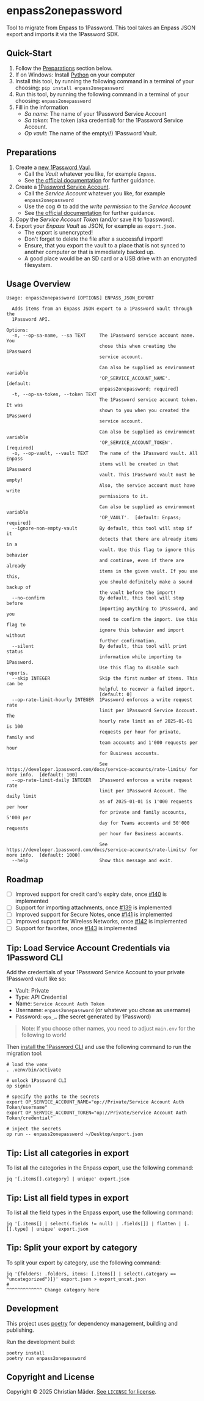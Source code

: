 # enpass2onepassword

Tool to migrate from Enpass to 1Password.
This tool takes an Enpass JSON export
and imports it via the 1Password SDK.

## Quick-Start

1. Follow the [Preparations](#Preparations) section below.
2. If on Windows: Install [Python](https://www.python.org/downloads/) on your computer
3. Install this tool, by running the following command in a terminal of your choosing: `pip install enpass2onepassword`
4. Run this tool, by running the following command in a terminal of your choosing: `enpass2onepassword`
5. Fill in the information
   - _Sa name_: The name of your 1Password Service Account
   - _Sa token_: The token (aka credential) for the 1Password Service Account.
   - _Op vault_: The name of the empty(!) 1Password Vault.

[py]: https://www.python.org/downloads/

## Preparations

1. Create a [new 1Password Vaul][op-vault].
   - Call the _Vault_ whatever you like, for example `Enpass`.
   - See [the official documentation][op-docs-vault] for further guidance.
2. Create a [1Password Service Account][op-sa].
   - Call the _Service Account_ whatever you like, for example `enpass2onepassword`
   - Use the cog ⚙️ to add the _write permission_ to the _Service Account_
   - See [the official documentation][op-docs-sa] for further guidance.
3. Copy the _Service Account Token_ (and/or save it to 1password). 
4. Export your _Enpass Vault_ as JSON, for example as `export.json`. 
   - The export is unencrypted!
   - Don't forget to delete the file after a successful import!
   - Ensure, that you export the vault to a place that is not synced to another computer
     or that is immediately backed up.
   - A good place would be an SD card or a USB drive with an encrypted filesystem.

[op-vault]: https://my.1password.eu/vaults/new/custom
[op-docs-vault]: https://support.1password.com/create-share-vaults/
[op-sa]: https://my.1password.eu/developer-tools/infrastructure-secrets/serviceaccount/
[op-docs-sa]: https://developer.1password.com/docs/sdks/setup-tutorial

## Usage Overview

```text
Usage: enpass2onepassword [OPTIONS] ENPASS_JSON_EXPORT

  Adds items from an Enpass JSON export to a 1Password vault through the
  1Password API.

Options:
  -n, --op-sa-name, --sa TEXT     The 1Password service account name. You
                                  chose this when creating the 1Password
                                  service account.

                                  Can also be supplied as environment variable
                                  'OP_SERVICE_ACCOUNT_NAME'.  [default:
                                  enpass2onepassword; required]
  -t, --op-sa-token, --token TEXT
                                  The 1Password service account token. It was
                                  shown to you when you created the 1Password
                                  service account.

                                  Can also be supplied as environment variable
                                  'OP_SERVICE_ACCOUNT_TOKEN'.  [required]
  -o, --op-vault, --vault TEXT    The name of the 1Password vault. All Enpass
                                  items will be created in that 1Password
                                  vault. This 1Password vault must be empty!
                                  Also, the service account must have write
                                  permissions to it.

                                  Can also be supplied as environment variable
                                  'OP_VAULT'.  [default: Enpass; required]
  --ignore-non-empty-vault        By default, this tool will stop if it
                                  detects that there are already items in a
                                  vault. Use this flag to ignore this behavior
                                  and continue, even if there are already
                                  items in the given vault. If you use this,
                                  you should definitely make a sound backup of
                                  the vault before the import!
  --no-confirm                    By default, this tool will stop before
                                  importing anything to 1Password, and you
                                  need to confirm the import. Use this flag to
                                  ignore this behavior and import without
                                  further confirmation.
  --silent                        By default, this tool will print status
                                  information while importing to 1Password.
                                  Use this flag to disable such reports.
  --skip INTEGER                  Skip the first number of items. This can be
                                  helpful to recover a failed import.
                                  [default: 0]
  --op-rate-limit-hourly INTEGER  1Password enforces a write request rate
                                  limit per 1Password Service Account. The
                                  hourly rate limit as of 2025-01-01 is 100
                                  requests per hour for private, family and
                                  team accounts and 1'000 requests per hour
                                  for Business accounts.

                                  See https://developer.1password.com/docs/service-accounts/rate-limits/ for more info.  [default: 100]
  --op-rate-limit-daily INTEGER   1Password enforces a write request rate
                                  limit per 1Password Account. The daily limit
                                  as of 2025-01-01 is 1'000 requests per hour
                                  for private and family accounts, 5'000 per
                                  day for Teams accounts and 50'000 requests
                                  per hour for Business accounts.

                                  See https://developer.1password.com/docs/service-accounts/rate-limits/ for more info.  [default: 1000]
  --help                          Show this message and exit.
```

## Roadmap

- [ ] Improved support for credit card's expiry date, once [#140][gh-op-140] is implemented
- [ ] Support for importing attachments, once [#139][gh-op-139] is implemented
- [ ] Improved support for Secure Notes, once [#141][gh-op-141] is implemented
- [ ] Improved support for Wireless Networks, once [#142][gh-op-142] is implemented
- [ ] Support for favorites, once [#143][gh-op-143] is implemented

[gh-op-139]: https://github.com/1Password/onepassword-sdk-python/issues/139
[gh-op-140]: https://github.com/1Password/onepassword-sdk-python/issues/140
[gh-op-141]: https://github.com/1Password/onepassword-sdk-python/issues/141
[gh-op-142]: https://github.com/1Password/onepassword-sdk-python/issues/142
[gh-op-143]: https://github.com/1Password/onepassword-sdk-python/issues/143

## Tip: Load Service Account Credentials via 1Password CLI

Add the credentials of your 1Password Service Account to your private 1Password vault like so:

- Vault: Private
- Type: API Credential
- Name: `Service Account Auth Token`
- Username: `enpass2onepassword` (or whatever you chose as username)
- Password: `ops_…` (the secret generated by 1Password)

> Note: If you choose other names, you need to adjust `main.env` for the following to work!

Then [install the 1Password CLI][op-docs-cli] and use the following command to run the migration tool:

[op-docs-cli]: https://developer.1password.com/docs/cli/get-started

```shell
# load the venv
. .venv/bin/activate

# unlock 1Password CLI
op signin

# specify the paths to the secrets
export OP_SERVICE_ACCOUNT_NAME="op://Private/Service Account Auth Token/username"
export OP_SERVICE_ACCOUNT_TOKEN="op://Private/Service Account Auth Token/credential"

# inject the secrets
op run -- enpass2onepassword ~/Desktop/export.json
```

## Tip: List all categories in export

To list all the categories in the Enpass export, use the following command:

```shell
jq '[.items[].category] | unique' export.json
```

## Tip: List all field types in export

To list all the field types in the Enpass export, use the following command:

```shell
jq '[.items[] | select(.fields != null) | .fields[]] | flatten | [.[].type] | unique' export.json
```

## Tip: Split your export by category

To split your export by category, use the following command:

```shell
jq '{folders: .folders, items: [.items[] | select(.category == "uncategorized")]}' export.json > export_uncat.json
#                                                               ^^^^^^^^^^^^^ Change category here
```

## Development

This project uses [poetry][poetry] for dependency management, building and publishing.

Run the development build:

```shell
poetry install
poetry run enpass2onepassword
```

[poetry]: https://python-poetry.org/

## Copyright and License

Copyright © 2025 Christian Mäder.
[See `LICENSE` for license](./LICENSE).
